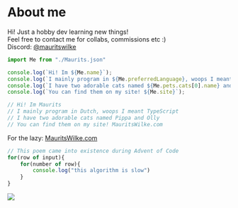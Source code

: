 # About me

Hi! Just a hobby dev learning new things!\
Feel free to contact me for collabs, commissions etc :)\
Discord: [@mauritswilke](https://discordapp.com/users/378874450105466880/)

```javascript
import Me from "./Maurits.json"

console.log(`Hi! Im ${Me.name}`);
console.log(`I mainly program in ${Me.preferredLanguage}, woops I meant ${Me.preferredProgrammingLanguage}`);
console.log(`I have two adorable cats named ${Me.pets.cats[0].name} and ${Me.pets.cats[1].name}`);
console.log(`You can find them on my site! ${Me.site}`);

// Hi! Im Maurits
// I mainly program in Dutch, woops I meant TypeScript
// I have two adorable cats named Pippa and Olly
// You can find them on my site! MauritsWilke.com
```

For the lazy: [MauritsWilke.com](http://www.mauritswilke.com)

```js
// This poem came into existence during Advent of Code
for(row of input){
    for(number of row){
        console.log("this algorithm is slow")
    }
}
```

<picture>
<source
  srcset="https://github-readme-stats.vercel.app/api?username=mauritswilke&show_icons=true&theme=onedark&hide_border=true&cache_seconds=0&locale=en&hide_rank=true"
  media="(prefers-color-scheme: dark)"
/>
<source
  srcset="https://github-readme-stats.vercel.app/api?username=mauritswilke&show_icons=true&hide_border=true&cache_seconds=0&locale=en&hide_rank=true"
  media="(prefers-color-scheme: light), (prefers-color-scheme: no-preference)"
/>
<img src="https://github-readme-stats.vercel.app/api?username=mauritswilke&show_icons=true&theme=onedark&hide_border=true&cache_seconds=0&locale=en&hide_rank=true" />
</picture>
